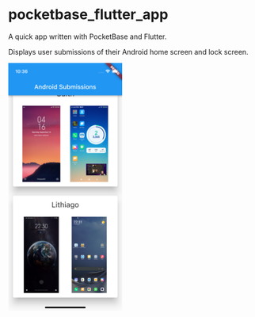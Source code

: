 # pocketbase_flutter_app

A quick app written with PocketBase and Flutter.

Displays user submissions of their Android home screen and lock screen.

<img height="500" src="doc/screenshot.png" title="A screenshot of this app"/>
